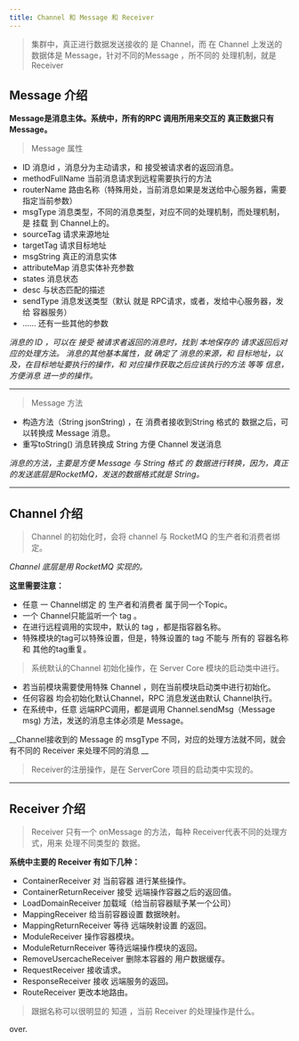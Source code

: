 ```yaml
---
title: Channel 和 Message 和 Receiver
---
```


> 集群中，真正进行数据发送接收的 是 Channel，而 在 Channel 上发送的 数据体是 Message，针对不同的Message ，所不同的 处理机制，就是 Receiver

## Message 介绍

__Message是消息主体。系统中，所有的RPC 调用所用来交互的 真正数据只有Message。__

> Message 属性
* ID 消息id ，消息分为主动请求，和 接受被请求者的返回消息。
* methodFullName 当前消息请求到远程需要执行的方法
* routerName 路由名称（特殊用处，当前消息如果是发送给中心服务器，需要 指定当前参数）
* msgType 消息类型，不同的消息类型，对应不同的处理机制，而处理机制，是 挂载 到 Channel上的。
* sourceTag 请求来源地址
* targetTag 请求目标地址
* msgString 真正的消息实体
* attributeMap 消息实体补充参数
* states 消息状态
* desc 与状态匹配的描述
* sendType 消息发送类型（默认 就是 RPC请求，或者，发给中心服务器，发给 容器服务）
* …… 还有一些其他的参数

_消息的 ID ，可以在 接受 被请求者返回的消息时，找到 本地保存的 请求返回后对应的处理方法。
消息的其他基本属性，就 确定了 消息的来源，和 目标地址，以及，在目标地址要执行的操作，和 对应操作获取之后应该执行的方法 等等 信息，方便消息 进一步的操作。_

***

> Message 方法
* 构造方法（String jsonString) ，在 消费者接收到String 格式的 数据之后，可以转换成 Message 消息。
* 重写toString() 消息转换成 String 方便 Channel 发送消息

_消息的方法，主要是方便 Message 与 String 格式 的 数据进行转换，因为，真正的发送底层是RocketMQ，发送的数据格式就是 String。_

***

## Channel 介绍

>  Channel 的初始化时，会将 channel 与 RocketMQ 的生产者和消费者绑定。

_Channel 底层是用 RocketMQ 实现的。_

__这里需要注意：__  

* 任意 一 Channel绑定 的 生产者和消费者 属于同一个Topic。
* 一个 Channel只能监听一个 tag 。
* 在进行远程调用的实现中，默认的 tag ，都是指容器名称。
* 特殊模块的tag可以特殊设置，但是，特殊设置的 tag 不能与 所有的 容器名称 和 其他的tag重复。



> 系统默认的Channel 初始化操作，在 Server Core 模块的启动类中进行。

* 若当前模块需要使用特殊 Channel ，则在当前模块启动类中进行初始化。
* 任何容器 均会初始化默认Channel，RPC 消息发送由默认 Channel执行。
* 在系统中，任意 远端RPC调用，都是调用 Channel.sendMsg（Message msg) 方法，发送的消息主体必须是 Message。

__Channel接收到的 Message 的 msgType 不同，对应的处理方法就不同，就会有不同的 Receiver 来处理不同的消息  __

>Receiver的注册操作，是在 ServerCore 项目的启动类中实现的。

***

## Receiver 介绍

> Receiver 只有一个 onMessage 的方法，每种 Receiver代表不同的处理方式，用来 处理不同类型的 数据。

__系统中主要的 Receiver 有如下几种：__

* ContainerReceiver  对 当前容器 进行某些操作。
* ContainerReturnReceiver  接受 远端操作容器之后的返回值。
* LoadDomainReceiver 加载域（给当前容器赋予某一个公司）
* MappingReceiver 给当前容器设置 数据映射。
* MappingReturnReceiver  等待 远端映射设置  的返回。
* ModuleReceiver 操作容器模块。
* ModuleReturnReceiver 等待远端操作模块的返回。
* RemoveUsercacheReceiver 删除本容器的 用户数据缓存。
* RequestReceiver 接收请求。
* ResponseReceiver 接收  远端服务的返回。
* RouteReceiver 更改本地路由。

> 跟据名称可以很明显的 知道 ，当前 Receiver 的处理操作是什么。



over.

